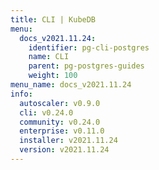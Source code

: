 ```yaml
---
title: CLI | KubeDB
menu:
  docs_v2021.11.24:
    identifier: pg-cli-postgres
    name: CLI
    parent: pg-postgres-guides
    weight: 100
menu_name: docs_v2021.11.24
info:
  autoscaler: v0.9.0
  cli: v0.24.0
  community: v0.24.0
  enterprise: v0.11.0
  installer: v2021.11.24
  version: v2021.11.24
---
```


